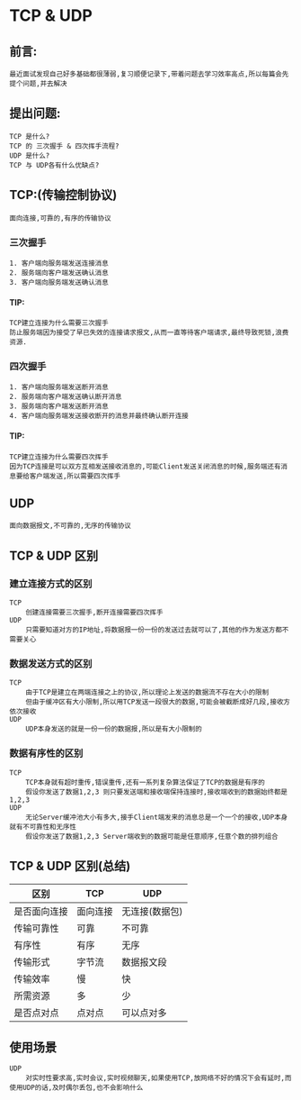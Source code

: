 # TCP & UDP

## 前言:

    最近面试发现自己好多基础都很薄弱,复习顺便记录下,带着问题去学习效率高点,所以每篇会先提个问题,并去解决

## 提出问题:

    TCP 是什么?
    TCP 的 三次握手 & 四次挥手流程?
    UDP 是什么?
    TCP 与 UDP各有什么优缺点?    


## TCP:(传输控制协议)

    面向连接,可靠的,有序的传输协议

### 三次握手

    1. 客户端向服务端发送连接消息
    2. 服务端向客户端发送确认消息
    3. 客户端向服务端发送确认消息

#### TIP:

    TCP建立连接为什么需要三次握手
    防止服务端因为接受了早已失效的连接请求报文,从而一直等待客户端请求,最终导致死锁,浪费资源.

### 四次握手

    1. 客户端向服务端发送断开消息
    2. 服务端向客户端发送确认断开消息
    3. 服务端向客户端发送断开消息
    4. 客户端向服务端发送接收断开的消息并最终确认断开连接

#### TIP:

    TCP建立连接为什么需要四次挥手
    因为TCP连接是可以双方互相发送接收消息的,可能Client发送关闭消息的时候,服务端还有消息要给客户端发送,所以需要四次挥手

## UDP

    面向数据报文,不可靠的,无序的传输协议

## TCP & UDP 区别

### 建立连接方式的区别

    TCP 
        创建连接需要三次握手,断开连接需要四次挥手
    UDP 
        只需要知道对方的IP地址,将数据报一份一份的发送过去就可以了,其他的作为发送方都不需要关心

### 数据发送方式的区别

    TCP 
        由于TCP是建立在两端连接之上的协议,所以理论上发送的数据流不存在大小的限制
        但由于缓冲区有大小限制,所以用TCP发送一段很大的数据,可能会被截断成好几段,接收方依次接收
    UDP
        UDP本身发送的就是一份一份的数据报,所以是有大小限制的

### 数据有序性的区别

    TCP
        TCP本身就有超时重传,错误重传,还有一系列复杂算法保证了TCP的数据是有序的
        假设你发送了数据1,2,3 则只要发送端和接收端保持连接时,接收端收到的数据始终都是1,2,3
    UDP
        无论Server缓冲池大小有多大,接手Client端发来的消息总是一个一个的接收,UDP本身就有不可靠性和无序性
        假设你发送了数据1,2,3 Server端收到的数据可能是任意顺序,任意个数的排列组合


##  TCP & UDP 区别(总结)

|区别|TCP|UDP|
|---|---|---|
|是否面向连接|面向连接|无连接(数据包)|
|传输可靠性|可靠|不可靠|
|有序性|有序|无序|
|传输形式|字节流|数据报文段|
|传输效率|慢|快|
|所需资源|多|少|
|是否点对点|点对点|可以点对多|

## 使用场景

    UDP
        对实时性要求高,实时会议,实时视频聊天,如果使用TCP,放网络不好的情况下会有延时,而使用UDP的话,及时偶尔丢包,也不会影响什么
        